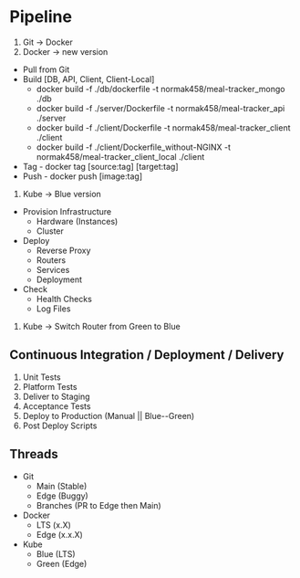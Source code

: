 # Pipeline

1. Git -> Docker
1. Docker -> new version
  - Pull from Git
  - Build [DB, API, Client, Client-Local]
    - docker build -f ./db/dockerfile -t normak458/meal-tracker_mongo ./db
    - docker build -f ./server/Dockerfile -t normak458/meal-tracker_api ./server
    - docker build -f ./client/Dockerfile -t normak458/meal-tracker_client ./client
    - docker build -f ./client/Dockerfile_without-NGINX -t normak458/meal-tracker_client_local ./client
  - Tag - docker tag [source:tag] [target:tag]
  - Push - docker push [image:tag]
1. Kube -> Blue version
  - Provision Infrastructure
    - Hardware (Instances)
    - Cluster
  - Deploy
    - Reverse Proxy
    - Routers
    - Services
    - Deployment
  - Check
    - Health Checks
    - Log Files
1. Kube -> Switch Router from Green to Blue

## Continuous Integration / Deployment / Delivery

1. Unit Tests
1. Platform Tests
1. Deliver to Staging
1. Acceptance Tests
1. Deploy to Production (Manual || Blue--Green)
1. Post Deploy Scripts

## Threads

- Git
  - Main (Stable)
  - Edge (Buggy)
  - Branches (PR to Edge then Main)
- Docker
  - LTS (x.X)
  - Edge (x.x.X)
- Kube
  - Blue (LTS)
  - Green (Edge)
